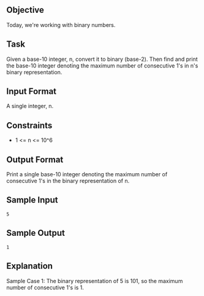 ## Objective 
Today, we're working with binary numbers. 

## Task 
Given a base-10 integer, n, convert it to binary (base-2). Then find and print the base-10 integer denoting the maximum number of consecutive 1's in n's binary representation.

## Input Format
A single integer, n.

## Constraints

* 1 <= n <= 10^6

## Output Format

Print a single base-10 integer denoting the maximum number of consecutive 1's in the binary representation of n.

## Sample Input

```
5
```

## Sample Output

```
1
```

## Explanation

Sample Case 1: 
The binary representation of 5 is 101, so the maximum number of consecutive 1's is 1.


